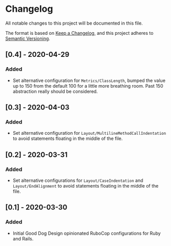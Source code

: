 # Changelog
All notable changes to this project will be documented in this file.

The format is based on [Keep a Changelog](https://keepachangelog.com/en/1.0.0/),
and this project adheres to [Semantic Versioning](https://semver.org/spec/v2.0.0.html).

## [0.4] - 2020-04-29
### Added
- Set alternative configuration for `Metrics/ClassLength`, bumped the value up to 150 from the default 100 for a little more breathing room. Past 150 abstraction really should be considered.

## [0.3] - 2020-04-03
### Added
- Set alternative configuration for `Layout/MultilineMethodCallIndentation` to avoid statements floating in the middle of the file.

## [0.2] - 2020-03-31
### Added
- Set alternative configurations for `Layout/CaseIndentation` and `Layout/EndAlignment` to avoid statements floating in the middle of the file.

## [0.1] - 2020-03-30
### Added
- Initial Good Dog Design opinionated RuboCop configurations for Ruby and Rails.
